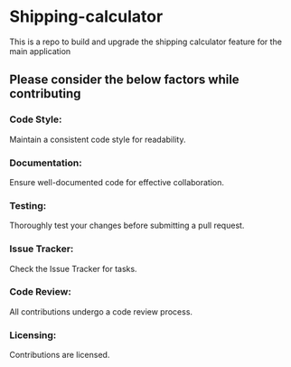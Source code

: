 # Shipping-calculator
This is a repo to build and upgrade the shipping calculator feature for the main application

## Please consider the below factors while contributing
### Code Style:
Maintain a consistent code style for readability.
### Documentation:
Ensure well-documented code for effective collaboration.
### Testing:
Thoroughly test your changes before submitting a pull request.
### Issue Tracker:
Check the Issue Tracker for tasks.
### Code Review:
All contributions undergo a code review process.
### Licensing:
Contributions are licensed.
